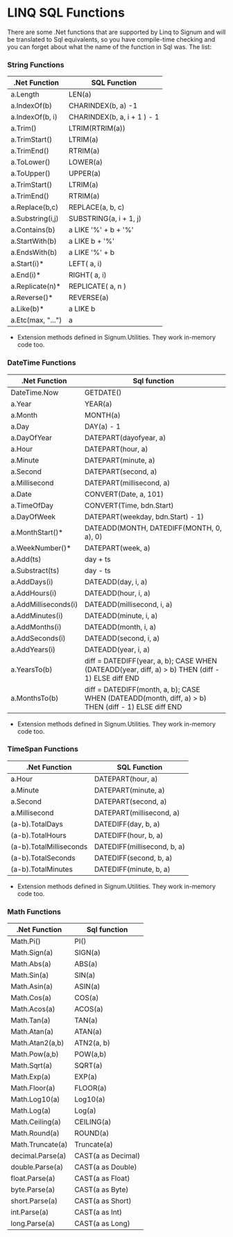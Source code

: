 
# LINQ SQL Functions

There are some .Net functions that are supported by Linq to Signum and will be translated to Sql equivalents, so you have compile-time checking and you can forget about what the name of the function in Sql was. The list: 

### String Functions

| .Net Function		| SQL Function
|-------------------|-----------------------
| a.Length	      	| LEN(a)
| a.IndexOf(b)		| CHARINDEX(b, a) -1
| a.IndexOf(b, i)	| CHARINDEX(b, a, i + 1 ) - 1
| a.Trim()		    | LTRIM(RTRIM(a))
| a.TrimStart()		| LTRIM(a)
| a.TrimEnd()		| RTRIM(a)
| a.ToLower()		| LOWER(a)
| a.ToUpper()		| UPPER(a)
| a.TrimStart()		| LTRIM(a)
| a.TrimEnd()		| RTRIM(a)
| a.Replace(b,c)	| REPLACE(a, b, c)
| a.Substring(i,j)	| SUBSTRING(a, i + 1, j)
| a.Contains(b)		| a LIKE '%' + b + '%'
| a.StartWith(b)	| a LIKE b + '%'
| a.EndsWith(b)		| a LIKE '%' + b
| a.Start(i)*		| LEFT( a, i)
| a.End(i)*		    | RIGHT( a, i)
| a.Replicate(n)*	| REPLICATE( a, n )
| a.Reverse()*		| REVERSE(a)
| a.Like(b)*		| a LIKE b
| a.Etc(max, "...")	| a
 

* Extension methods defined in Signum.Utilities. They work in-memory code too. 


### DateTime Functions

| .Net Function		  | Sql function
|---------------------|-----------------
| DateTime.Now		  | GETDATE()
| a.Year			  | YEAR(a)
| a.Month			  | MONTH(a)
| a.Day				  | DAY(a) - 1
| a.DayOfYear		  | DATEPART(dayofyear, a)
| a.Hour			  | DATEPART(hour, a)
| a.Minute			  | DATEPART(minute, a)
| a.Second			  | DATEPART(second, a)
| a.Millisecond		  | DATEPART(millisecond, a)
| a.Date		      | CONVERT(Date, a, 101) 
| a.TimeOfDay		  | CONVERT(Time, bdn.Start)
| a.DayOfWeek		  | DATEPART(weekday, bdn.Start) - 1)
| a.MonthStart()*     | DATEADD(MONTH, DATEDIFF(MONTH, 0, a), 0)
| a.WeekNumber()*     | DATEPART(week, a)
| a.Add(ts)		      | day + ts
| a.Substract(ts)     | day - ts
| a.AddDays(i)		  | DATEADD(day, i, a)
| a.AddHours(i)		  | DATEADD(hour, i, a)
| a.AddMilliseconds(i)|	DATEADD(millisecond, i, a)
| a.AddMinutes(i)	  | DATEADD(minute, i, a)
| a.AddMonths(i)	  | DATEADD(month, i, a)
| a.AddSeconds(i)	  | DATEADD(second, i, a)
| a.AddYears(i)		  | DATEADD(year, i, a)
| a.YearsTo(b)		  | diff =  DATEDIFF(year, a, b); CASE WHEN (DATEADD(year, diff, a) > b) THEN (diff - 1) ELSE diff END
| a.MonthsTo(b)		  | diff =  DATEDIFF(month, a, b); CASE WHEN (DATEADD(month, diff, a) > b) THEN (diff - 1) ELSE diff END
 

* Extension methods defined in Signum.Utilities. They work in-memory code too. 


### TimeSpan Functions

| .Net Function		      | SQL Function
|-------------------------|-----------------
| a.Hour			      | DATEPART(hour, a)
| a.Minute			      | DATEPART(minute, a)
| a.Second			      | DATEPART(second, a)
| a.Millisecond		      | DATEPART(millisecond, a)
| (a-b).TotalDays	      | DATEDIFF(day, b, a)
| (a-b).TotalHours	      | DATEDIFF(hour, b, a)
| (a-b).TotalMilliseconds | DATEDIFF(millisecond, b, a)
| (a-b).TotalSeconds	  | DATEDIFF(second, b, a)
| (a-b).TotalMinutes	  | DATEDIFF(minute, b, a)
 

* Extension methods defined in Signum.Utilities. They work in-memory code too. 

### Math Functions

| .Net Function		  | Sql function
|---------------------|-----------------
| Math.Pi()	          |PI()
| Math.Sign(a)	      |SIGN(a)
| Math.Abs(a)	      |ABS(a)
| Math.Sin(a)	      |SIN(a)
| Math.Asin(a)	      |ASIN(a)
| Math.Cos(a)	      |COS(a)
| Math.Acos(a)	      |ACOS(a)
| Math.Tan(a)	      |TAN(a)
| Math.Atan(a)	      |ATAN(a)
| Math.Atan2(a,b)	  |ATN2(a, b)
| Math.Pow(a,b)	      |POW(a,b)
| Math.Sqrt(a)	      |SQRT(a)
| Math.Exp(a)	      |EXP(a)
| Math.Floor(a)	      |FLOOR(a)
| Math.Log10(a)	      |Log10(a)
| Math.Log(a)	      |Log(a)
| Math.Ceiling(a)	  |CEILING(a)
| Math.Round(a)	      |ROUND(a)
| Math.Truncate(a)	  |Truncate(a)
| decimal.Parse(a)	  |CAST(a as Decimal)
| double.Parse(a)	  |CAST(a as Double)
| float.Parse(a)	  |CAST(a as Float)
| byte.Parse(a)	      |CAST(a as Byte)
| short.Parse(a)	  |CAST(a as Short)
| int.Parse(a)	      |CAST(a as Int) 
| long.Parse(a)	      |CAST(a as Long) 